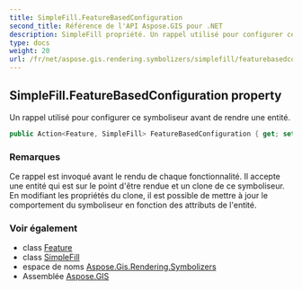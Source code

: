 ```yaml
---
title: SimpleFill.FeatureBasedConfiguration
second_title: Référence de l'API Aspose.GIS pour .NET
description: SimpleFill propriété. Un rappel utilisé pour configurer ce symboliseur avant de rendre une entité.
type: docs
weight: 20
url: /fr/net/aspose.gis.rendering.symbolizers/simplefill/featurebasedconfiguration/
---
```

## SimpleFill.FeatureBasedConfiguration property

Un rappel utilisé pour configurer ce symboliseur avant de rendre une entité.

```csharp
public Action<Feature, SimpleFill> FeatureBasedConfiguration { get; set; }
```

### Remarques

Ce rappel est invoqué avant le rendu de chaque fonctionnalité. Il accepte une entité qui est sur le point d'être rendue et un clone de ce symboliseur. En modifiant les propriétés du clone, il est possible de mettre à jour le comportement du symboliseur en fonction des attributs de l'entité.

### Voir également

* class [Feature](../../../aspose.gis/feature/)
* class [SimpleFill](../)
* espace de noms [Aspose.Gis.Rendering.Symbolizers](../../simplefill/)
* Assemblée [Aspose.GIS](../../../)


